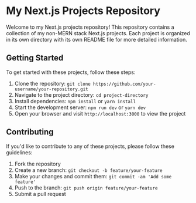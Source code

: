 # My Next.js Projects Repository

Welcome to my Next.js projects repository! This repository contains a collection of my non-MERN stack Next.js projects. Each project is organized in its own directory with its own README file for more detailed information.

## Getting Started

To get started with these projects, follow these steps:

1. Clone the repository: `git clone https://github.com/your-username/your-repository.git`
2. Navigate to the project directory: `cd project-directory`
3. Install dependencies: `npm install` or `yarn install`
4. Start the development server: `npm run dev` or `yarn dev`
5. Open your browser and visit `http://localhost:3000` to view the project

## Contributing

If you'd like to contribute to any of these projects, please follow these guidelines:

1. Fork the repository
2. Create a new branch: `git checkout -b feature/your-feature`
3. Make your changes and commit them: `git commit -am 'Add some feature'`
4. Push to the branch: `git push origin feature/your-feature`
5. Submit a pull request

